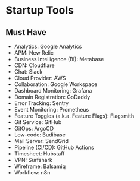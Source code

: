 # Startup Tools

## Must Have

- Analytics: Google Analytics
- APM: New Relic
- Business Intelligence (BI): Metabase
- CDN: Cloudflare
- Chat: Slack
- Cloud Provider: AWS
- Collaboration: Google Workspace
- Dashboard Monitoring: Grafana
- Domain Registration: GoDaddy
- Error Tracking: Sentry
- Event Monitoring: Prometheus
- Feature Toggles (a.k.a. Feature Flags): Flagsmith
- Git Service: GitHub
- GitOps: ArgoCD
- Low-code: Budibase
- Mail Server: SendGrid
- Pipeline (CI/CD): GitHub Actions
- Timesheet: Hubstaff
- VPN: Surfshark
- Wireframe: Balsamiq
- Workflow: n8n
